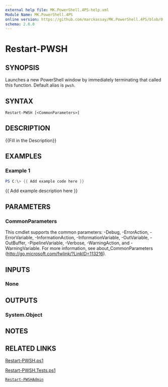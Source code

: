 ```yaml
---
external help file: MK.PowerShell.4PS-help.xml
Module Name: MK.PowerShell.4PS
online version: https://github.com/marckassay/MK.PowerShell.4PS/blob/0.0.1/docs/Restart-PWSH.md
schema: 2.0.0
---
```


# Restart-PWSH

## SYNOPSIS
Launches a new PowerShell window by immediately terminating that called this function.  Default alias is `pwsh`.

## SYNTAX

```
Restart-PWSH [<CommonParameters>]
```

## DESCRIPTION
{{Fill in the Description}}

## EXAMPLES

### Example 1
```powershell
PS C:\> {{ Add example code here }}
```

{{ Add example description here }}

## PARAMETERS

### CommonParameters
This cmdlet supports the common parameters: -Debug, -ErrorAction, -ErrorVariable, -InformationAction, -InformationVariable, -OutVariable, -OutBuffer, -PipelineVariable, -Verbose, -WarningAction, and -WarningVariable. For more information, see about_CommonParameters (http://go.microsoft.com/fwlink/?LinkID=113216).

## INPUTS

### None

## OUTPUTS

### System.Object

## NOTES

## RELATED LINKS

[Restart-PWSH.ps1](https://github.com/marckassay/MK.PowerShell.4PS/blob/0.0.1/src/management/Restart-PWSH.ps1)

[Restart-PWSH.Tests.ps1](https://github.com/marckassay/MK.PowerShell.4PS/blob/0.0.1/test/management/Restart-PWSH.Tests.ps1)

[`Restart-PWSHAdmin`](https://github.com/marckassay/MK.PowerShell.4PS/blob/0.0.1/docs/Restart-PWSHAdmin.md)
